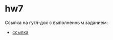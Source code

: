 # hw7
Ссылка на гугл-док с выполненным заданием:
* [ссылка](https://docs.google.com/document/d/1VwWYd1G-9Em56e_JUR8PtzQJoMw2j19nBFnaFbDzNRI/edit)
